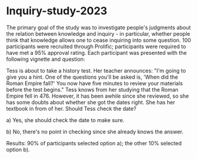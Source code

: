 # Inquiry-study-2023

The primary goal of the study was to investigate people's judgments about the relation between knowledge and inquiry - in particular, whether people think that knowledge allows one to cease inquiring into some question. 100 participants were recruited through Prolific; participants were required to have met a 95% approval rating. Each participant was presented with the following vignette and question:

Tess is about to take a history test. Her teacher announces:  "I'm going to give you a hint. One of the questions you'll be asked is, 'When did the Roman Empire fall?' You now have five minutes to review your materials before the test begins."  Tess knows from her studying that the Roman Empire fell in 476. However, it has been awhile since she reviewed, so she has some doubts about whether she got the dates right. She has her textbook in from of her. Should Tess check the date?

a) Yes, she should check the date to make sure.

b) No, there's no point in checking since she already knows the answer.

Results: 90% of participants selected option a); the other 10% selected option b). 

